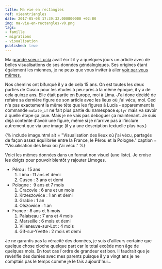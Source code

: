 ```yaml
---
title: Ma vie en rectangles
ref: vieentriangles
date: 2017-05-08 17:39:32.000000000 +02:00
img: ma-vie-en-rectangles-v0.png
tags:
- famille
- migrations
- visualisation
published: true
---
```


Ma [grande soeur Lucía](http://lamalaga.com) avait écrit il y a quelques jours un article avec de belles visualisations de ses données généalogiques. Ses origines étant également les miennes, je ne peux que vous inviter à aller [voir par vous mêmes.](http://lamalaga.com/esp/quien-soy-un-post-personal-con-sunburstr/)

Nos chemins ont bifurqué il y a de cela 15 ans. On est toutes les deux parties de Cusco pour les études à peu-près à la même époque, il y a de cela quinze ans. Elle était partie en Europe, moi à Lima. J'ai donc décidé de refaire sa dernière figure de son article avec les lieux où j'ai vécu, moi. Ceci n'a pas exactement la même tête que les figures à Lucía - apparemment la commande `mutate_if` ne fait plus partie du namespace `dplyr` mais va savoir à quelle étape ça joue. Mais je ne vais pas deboguer ça maintenant. Je suis déjà contente d'avoir une figure, même si je n'arrive pas à l'inclure autrement que via une image (il y a une description textuelle plus bas.)

{% include image.html
    alt = "Visualisation des lieux où j'ai vécu, partagés de façon assez équilibrée entre la France, le Pérou et la Pologne."
    caption = "Visualisation des lieux où j'ai vécu."
%}

Voici les mêmes données dans un format non visuel (une liste). Je croise les doigts pour pouvoir bientôt y rajouter Limoges.

-   Pérou : 15 ans
    1.  Lima : 11 ans et demi
    2.  Cusco : 3 ans et demi
-   Pologne :  9 ans et 7 mois
    1.  Cracovie : 6 ans et un mois
    2.  Krzeszowice : 1 an et demi
    3.  Grabie : 1 an
    4.  Olszowice : 1 an
-   France : 8 ans et 5 mois
    1.  Palaiseau : 7 ans et 4 mois
    2.  Marseille : 6 mois et demi
    3.  Villeneuve-sur-Lot : 4 mois
    4.  Gif-sur-Yvette : 2 mois et demi

Je ne garantis pas la véracité des données, je suis d'ailleurs certaine que quelque chose cloche quelque part car le total excède mon âge de quelques mois. En tout cas l'ordre de grandeur est bon. Il faudrait que je revérifie des durées avec mes parents puisque il y a vingt ans je ne comptais pas le temps comme je le fais aujourd'hui...
